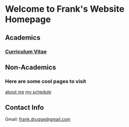 # Welcome to Frank's Website Homepage


## Academics

### [Curriculum Vitae](Academic_CV.pdf)


## Non-Academics

### Here are some cool pages to visit
[about me](https://www.google.com/search?q=frank+drugge)
[my schedule](https://students.ucsd.edu/academics/enroll/index.html)  

## Contact Info
Gmail: <frank.drugge@gmail.com>  

